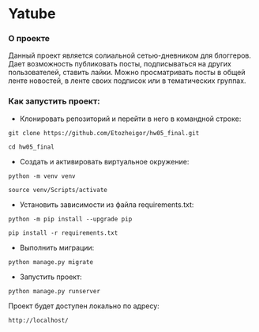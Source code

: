 # Yatube

### О проекте

Данный проект является солиальной сетью-дневником для блоггеров. Дает возможность публиковать посты, подписываться на других пользователей, ставить лайки. Можно просматривать посты в общей ленте новостей, в ленте своих подписок или в тематических группах.


### Как запустить проект:

- Клонировать репозиторий и перейти в него в командной строке:

```
git clone https://github.com/Etozheigor/hw05_final.git
```

```
cd hw05_final
```

- Cоздать и активировать виртуальное окружение:

```
python -m venv venv
```

```
source venv/Scripts/activate
```

- Установить зависимости из файла requirements.txt:

```
python -m pip install --upgrade pip
```

```
pip install -r requirements.txt
```

- Выполнить миграции:

```
python manage.py migrate
```

- Запустить проект:

```
python manage.py runserver
```

Проект будет доступен локально по адресу:

```
http://localhost/
```
